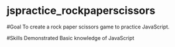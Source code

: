# jspractice_rockpaperscissors

#Goal
To create a rock paper scissors game to practice JavaScript.

#Skills Demonstrated
Basic knowledge of JavaScript